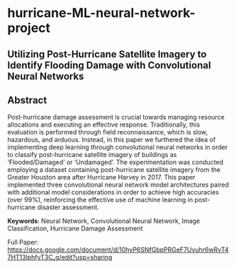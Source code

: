 # hurricane-ML-neural-network-project

## Utilizing Post-Hurricane Satellite Imagery to Identify Flooding Damage with Convolutional Neural Networks

## Abstract
Post-hurricane damage assessment is crucial towards managing resource allocations and executing an effective response. Traditionally, this evaluation is performed through field reconnaissance, which is slow, hazardous, and arduous. Instead, in this paper we furthered the idea of implementing deep learning through convolutional neural networks in order to classify post-hurricane satellite imagery of buildings as ‘Flooded/Damaged’ or ‘Undamaged’. The experimentation was conducted employing a dataset containing post-hurricane satellite imagery from the Greater Houston area after Hurricane Harvey in 2017. This paper implemented three convolutional neural network model architectures paired with additional model considerations in order to achieve high accuracies (over 99%), reinforcing the effective use of machine learning in post-hurricane disaster assessment.

**Keywords**: Neural Network, Convolutional Neural Network, Image Classification, Hurricane Damage Assessment

Full Paper: https://docs.google.com/document/d/10hyP6SNfGbpPRGeF7Uvuhr6wRvT47HT13lphfyT3C_g/edit?usp=sharing
